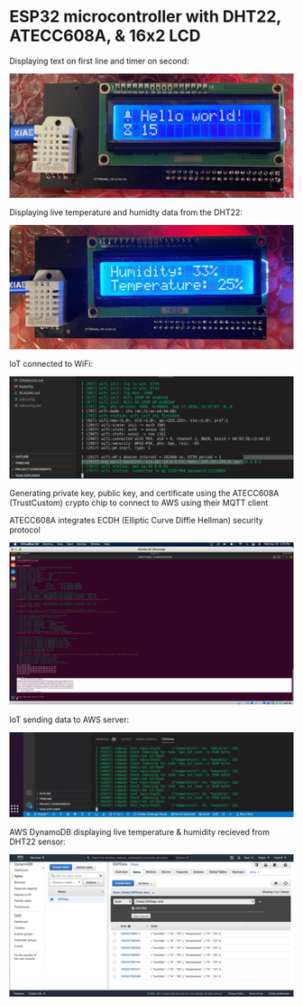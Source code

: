 # ESP32 microcontroller with DHT22, ATECC608A, & 16x2 LCD

Displaying text on first line and timer on second:

<img src="https://github.com/ibrahimswati/ESP32/blob/main/display.png">

Displaying live temperature and humidty data from the DHT22: 

<img src="https://github.com/ibrahimswati/ESP32/blob/main/thdisplay.png">

IoT connected to WiFi: 

<img src="https://github.com/ibrahimswati/ESP32/blob/main/ConnectWifi.png">

Generating private key, public key, and certificate using the ATECC608A (TrustCustom) crypto chip to 
connect to AWS using their MQTT client

ATECC608A integrates ECDH (Elliptic Curve Diffie Hellman) security protocol

<img src="https://github.com/ibrahimswati/ESP32/blob/main/certificate.png">

IoT sending data to AWS server: 

<img src="https://github.com/ibrahimswati/ESP32/blob/main/IoTSendingData.png">

AWS DynamoDB displaying live temperature & humidity recieved from DHT22 sensor:

<img src="https://github.com/ibrahimswati/ESP32/blob/main/AWSDynamoDB.png">

